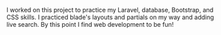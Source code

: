 I worked on this project to practice my Laravel, database, Bootstrap, and CSS skills.
I practiced blade's layouts and partials on my way and adding live search.
By this point I find web development to be fun!